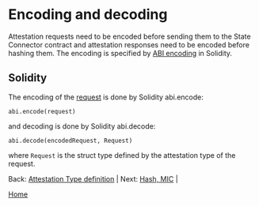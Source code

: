 # Encoding and decoding

Attestation requests need to be encoded before sending them to the State Connector contract and attestation responses need to be encoded before hashing them.
The encoding is specified by [ABI encoding](https://docs.soliditylang.org/en/latest/abi-spec.html) in Solidity.

## Solidity

The encoding of the [request](attestation-types-definition.md#request-format) is done by Solidity abi.encode:

```Solidity
abi.encode(request)
```

and decoding is done by Solidity abi.decode:

```Solidity
abi.decode(encodedRequest, Request)
```

where `Request` is the struct type defined by the attestation type of the request.

Back: [Attestation Type definition](/specs/attestations/attestation-type-definition.md) |
Next: [Hash, MIC](/specs/attestations/hash-MIC.md) |

[Home](/README.md)
